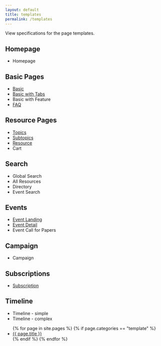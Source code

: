 ```yaml
---
layout: default
title: templates
permalink: /templates
---
```


View specifications for the page templates.

## Homepage
- Homepage 

## Basic Pages
- [Basic](/basic)
- [Basic with Tabs](/basic-tabs)
- Basic with Feature
- [FAQ](/faq-template)

## Resource Pages
- [Topics](/topics-template)
- [Subtopics](/subtopics-template)
- [Resource](/resource-details-template)
- Cart

## Search
- Global Search
- All Resources
- Directory
- Event Search

## Events
- [Event Landing](/events-landing-template)
- [Event Detail](/event-details)
- Event Call for Papers

## Campaign
- Campaign

## Subscriptions
- [Subscription](/subscriptions-template)

## Timeline
- Timeline - simple
- Timeline - complex


<ul>
{% for page in site.pages %}
    {% if page.categories == "template" %}
        <li><a href="{{ page.url }}">{{ page.title }}</a></li>
    {% endif %}
{% endfor %}
</ul>